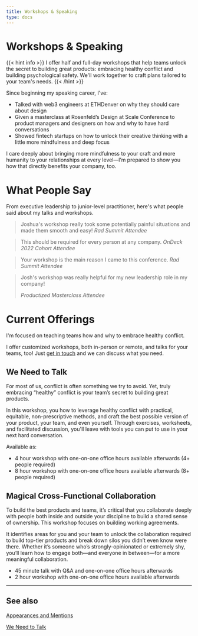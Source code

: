 ```yaml
---
title: Workshops & Speaking
type: docs
---
```


# Workshops & Speaking

{{< hint info >}}
I offer half and full-day workshops that help teams unlock the secret to building great products: embracing healthy conflict and building psychological safety. We'll work together to craft plans tailored to your team's needs.
{{< /hint >}}


Since beginning my speaking career, I've:

- Talked with web3 engineers at ETHDenver on why they should care about design
- Given a masterclass at Rosenfeld’s Design at Scale Conference to product managers and designers on how and why to have hard conversations
- Showed fintech startups on how to unlock their creative thinking with a little more mindfulness and deep focus

I care deeply about bringing more mindfulness to your craft and more humanity to your relationships at every level—I’m prepared to show you how that directly benefits your company, too.

# What People Say

From executive leadership to junior-level practitioner, here's what people said about my talks and workshops.

> Joshua's workshop really took some potentially painful situations and made them smooth and easy!
*Rad Summit Attendee*
> 

> This should be required for every person at any company.
*OnDeck 2022 Cohort Attendee*
> 

> Your workshop is the main reason I came to this conference.
*Rad Summit Attendee*
> 

> Josh's workshop was really helpful for my new leadership role in my company!
> 
> 
> *Productized Masterclass Attendee*
> 

# Current Offerings

I'm focused on teaching teams how and why to embrace healthy conflict.

I offer customized workshops, both in-person or remote, and talks for your teams, too! Just [get in touch](https://www.joshuamauldin.com/contact) and we can discuss what you need.

## We Need to Talk

For most of us, conflict is often something we try to avoid. Yet, truly embracing “healthy” conflict is your team’s secret to building great products.

In this workshop, you how to leverage healthy conflict with practical, equitable, non-prescriptive methods, and craft the best possible version of your product, your team, and even yourself. Through exercises, worksheets, and facilitated discussion, you'll leave with tools you can put to use in your next hard conversation.

Available as:

- 4 hour workshop with one-on-one office hours available afterwards (4+ people required)
- 8 hour workshop with one-on-one office hours available afterwards (8+ people required)

## Magical Cross-Functional Collaboration

To build the best products and teams, it’s critical that you collaborate deeply with people both inside and outside your discipline to build a shared sense of ownership. This workshop focuses on building working agreements.

It identifies areas for you and your team to unlock the collaboration required to build top-tier products and break down silos you didn’t even know were there. Whether it’s someone who’s strongly-opinionated or extremely shy, you’ll learn how to engage both—and everyone in between—for a more meaningful collaboration.

- 45 minute talk with Q&A and one-on-one office hours afterwards
- 2 hour workshop with one-on-one office hours available afterwards

---

## See also
[Appearances and Mentions](/appearances)

[We Need to Talk](/we-need-to-talk)